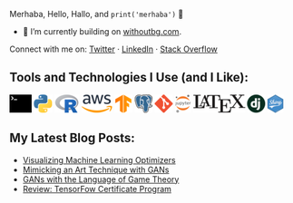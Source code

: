Merhaba, Hello, Hallo, and `print('merhaba')` 👋

- 🤖 I’m currently building on [withoutbg.com](www.withoutbg.com). 

Connect with me on: 
<a href="https://www.linkedin.com/in/imrankocabiyik/" target="_blank">Twitter</i></a>
·
<a href="https://www.linkedin.com/in/imrankocabiyik/" target="_blank">LinkedIn</i></a>
·
<a href="https://stackoverflow.com/users/5070121/imran-kocabiyik" target="_blank">Stack Overflow</i></a>

## Tools and Technologies I Use (and I Like):  
![Linux](https://raw.githubusercontent.com/kocabiyik/kocabiyik/master/images/bash.png)
![Python](https://raw.githubusercontent.com/kocabiyik/kocabiyik/master/images/py.png)
![R](https://raw.githubusercontent.com/kocabiyik/kocabiyik/master/images/rstat.png)
![AWS](https://raw.githubusercontent.com/kocabiyik/kocabiyik/master/images/aws.png)
![TensorFlow](https://raw.githubusercontent.com/kocabiyik/kocabiyik/master/images/tf.png)
![Postgres](https://raw.githubusercontent.com/kocabiyik/kocabiyik/master/images/pg.png)
![Git](https://raw.githubusercontent.com/kocabiyik/kocabiyik/master/images/git.png)
![Jupyter](https://raw.githubusercontent.com/kocabiyik/kocabiyik/master/images/jupyter.png)
![Latex](https://raw.githubusercontent.com/kocabiyik/kocabiyik/master/images/latex.png)
![Django](https://raw.githubusercontent.com/kocabiyik/kocabiyik/master/images/dj.png)
![Shiny](https://raw.githubusercontent.com/kocabiyik/kocabiyik/master/images/shiny.png)

## My Latest Blog Posts:

- [Visualizing Machine Learning Optimizers](https://ikocabiyik.com/blog/en/visualizing-ml-optimizers/)
- [Mimicking an Art Technique with GANs](https://ikocabiyik.com/blog/en/replicating-loomis-method-with-gan-models/)
- [GANs with the Language of Game Theory](https://ikocabiyik.com/blog/en/gan-review/)
- [Review: TensorFow Certificate Program](https://ikocabiyik.com/blog/en/tensorflow-certificate-program/)

